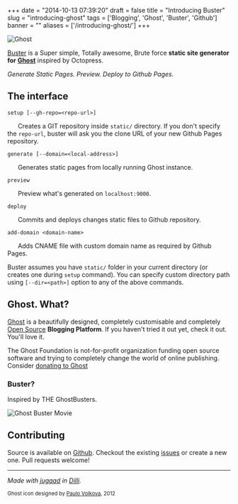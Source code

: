 
+++
date = "2014-10-13 07:39:20"
draft = false
title = "Introducing Buster"
slug = "introducing-ghost"
tags = ['Blogging', 'Ghost', 'Buster', 'Github']
banner = ""
aliases = ['/introducing-ghost/']
+++

            

![Ghost](/images/2014/10/ghost.png)

[Buster](https://github.com/axitkhurana/buster) is a Super simple, Totally awesome, Brute force **static site generator for [Ghost](http://ghost.org "The Open Source Blogging Platform")** inspired by Octopress.

_Generate Static Pages. Preview. Deploy to Github Pages._

## The interface

`setup [--gh-repo=<repo-url>]`

&nbsp;&nbsp;&nbsp;&nbsp;&nbsp;&nbsp;Creates a GIT repository inside `static/` directory. If you don't specify the `repo-url`, buster will ask you the clone URL of your new Github Pages repository.

`generate [--domain=<local-address>]`

&nbsp;&nbsp;&nbsp;&nbsp;&nbsp;&nbsp;Generates static pages from locally running Ghost instance.

`preview`

&nbsp;&nbsp;&nbsp;&nbsp;&nbsp;&nbsp;Preview what's generated on `localhost:9000`.

`deploy`

&nbsp;&nbsp;&nbsp;&nbsp;&nbsp;&nbsp;Commits and deploys changes static files to Github repository.

`add-domain <domain-name>`

&nbsp;&nbsp;&nbsp;&nbsp;&nbsp;&nbsp;Adds CNAME file with custom domain name as required by Github Pages.

Buster assumes you have `static/` folder in your current directory (or creates one during `setup` command). You can specify custom directory path using `[--dir=<path>]` option to any of the above commands.

## Ghost. What?

[Ghost](http://ghost.org/features/ "Ghost Features.") is a beautifully designed, completely customisable and completely [Open Source](https://github.com/TryGhost/Ghost "Ghost on Github") **Blogging Platform**. If you haven't tried it out yet, check it out. You'll love it.

The Ghost Foundation is not-for-profit organization funding open source software and trying to completely change the world of online publishing. Consider [donating to Ghost](http://ghost.org/about/donate/ "You are awesome!")

### Buster?

Inspired by THE GhostBusters.

![Ghost Buster Movie](http://upload.wikimedia.org/wikipedia/en/c/c7/Ghostbusters_cover.png)

## Contributing

Source is available on [Github](https://github.com/axitkhurana/buster/). Checkout the existing [issues](https://github.com/axitkhurana/buster/issues) or create a new one. Pull requests welcome!

* * *

_Made with [jugaad](http://en.wikipedia.org/wiki/Jugaad) in [Dilli](http://en.wikipedia.org/wiki/Delhi)._

<sub>Ghost icon designed by [Paulo Volkova](http://thenounproject.com/noun/ghost/#icon-No3941), 2012</sub>

